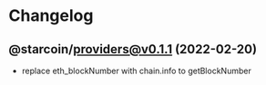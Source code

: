 # Changelog

## @starcoin/providers@v0.1.1 (2022-02-20)

- replace eth_blockNumber with chain.info to getBlockNumber
